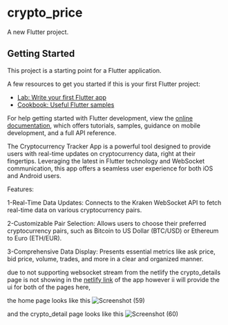 # crypto_price

A new Flutter project.

## Getting Started

This project is a starting point for a Flutter application.

A few resources to get you started if this is your first Flutter project:

- [Lab: Write your first Flutter app](https://docs.flutter.dev/get-started/codelab)
- [Cookbook: Useful Flutter samples](https://docs.flutter.dev/cookbook)

For help getting started with Flutter development, view the
[online documentation](https://docs.flutter.dev/), which offers tutorials,
samples, guidance on mobile development, and a full API reference.


The Cryptocurrency Tracker App is a powerful tool designed to provide users with real-time updates on cryptocurrency data, right at their fingertips. Leveraging the latest in Flutter technology and WebSocket communication, this app offers a seamless user experience for both iOS and Android users.

Features:

1-Real-Time Data Updates: Connects to the Kraken WebSocket API to fetch real-time data on various cryptocurrency pairs.

2-Customizable Pair Selection: Allows users to choose their preferred cryptocurrency pairs, such as Bitcoin to US Dollar (BTC/USD) or Ethereum to Euro (ETH/EUR).

3-Comprehensive Data Display: Presents essential metrics like ask price, bid price, volume, trades, and more in a clear and organized manner.

due to not supporting websocket stream from the netlify the crypto_details page is not showing in the [netlify link](https://65fb31def29d690d61a9046d--grand-daifuku-144cc7.netlify.app/) of the app however ii will provide the ui for both of the pages here,

the home page looks like this 
![Screenshot (59)](https://github.com/dlvinn/flutter-crypto-price-tracker-app/assets/115410984/241c182d-e702-47bd-93b5-22cfc8eab55f)

and the crypto_detail page looks like this
![Screenshot (60)](https://github.com/dlvinn/flutter-crypto-price-tracker-app/assets/115410984/bd0a5bd8-203b-4104-850e-f2d2aa9e8560)


